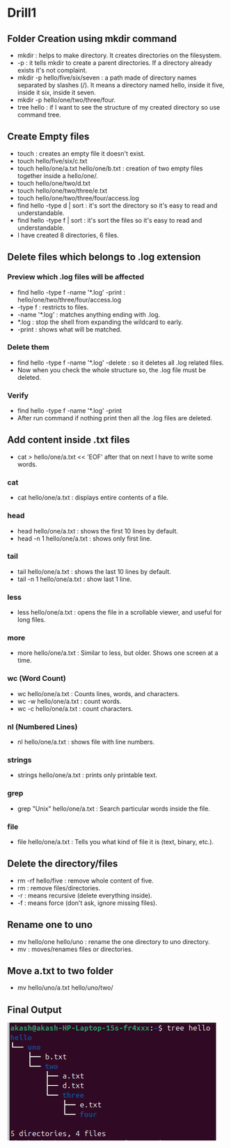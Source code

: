 # Drill1

## Folder Creation using mkdir command
* mkdir : helps to make directory. It creates directories on the filesystem.
* -p : it tells mkdir to create a parent directories. If a directory already exists it's not complaint. 
* mkdir -p hello/five/six/seven : a path made of directory names separated by slashes (/). It means a directory named hello, inside it five, inside it six, inside it seven.
* mkdir -p hello/one/two/three/four.
* tree hello : if I want to see the structure of my created directory so use command tree.

## Create Empty files
* touch : creates  an empty file it doesn't exist.
* touch hello/five/six/c.txt
* touch hello/one/a.txt hello/one/b.txt : creation of two empty files together inside a hello/one/.
* touch hello/one/two/d.txt
* touch hello/one/two/three/e.txt
* touch hello/one/two/three/four/access.log
* find hello -type d | sort : it's sort the directory so it's easy to read and understandable.
* find hello -type f | sort : it's sort the files so it's easy to read and understandable.
* I have created 8 directories, 6 files.

## Delete files which belongs to .log extension

### Preview which .log files will be affected
* find hello -type f -name '*.log' -print : hello/one/two/three/four/access.log
* -type f : restricts to files.
* -name '*.log' : matches anything ending with .log.
* *.log : stop the shell from expanding the wildcard to early.
* -print : shows what will be matched.

### Delete them
* find hello -type f -name '*.log' -delete : so it deletes all .log related files.
* Now when you check the whole structure so, the .log file must be deleted.

### Verify
* find hello -type f -name '*.log' -print
* After run command if nothing print then all the .log files are deleted.

## Add content inside .txt files
* cat > hello/one/a.txt << 'EOF' after that on next I have to write some words.

### cat
* cat hello/one/a.txt : displays entire contents of a file.

### head 
* head hello/one/a.txt : shows the first 10 lines by default.
* head -n 1 hello/one/a.txt : shows only first line.

### tail
* tail hello/one/a.txt : shows the last 10 lines by default.
* tail -n 1 hello/one/a.txt : show last 1 line.

### less
* less hello/one/a.txt : opens the file in a scrollable viewer, and useful for long files.

### more
* more hello/one/a.txt : Similar to less, but older. Shows one screen at a time.

### wc (Word Count)
* wc hello/one/a.txt : Counts lines, words, and characters.
* wc -w hello/one/a.txt : count words.
* wc -c hello/one/a.txt : count characters.

### nl (Numbered Lines)
* nl hello/one/a.txt : shows file with line numbers.

### strings
* strings hello/one/a.txt : prints only printable text.

### grep
* grep "Unix" hello/one/a.txt : Search particular words inside the file.

### file
* file hello/one/a.txt : Tells you what kind of file it is (text, binary, etc.).

## Delete the directory/files
* rm -rf hello/five : remove whole content of five.
* rm : remove files/directories.
* -r : means recursive (delete everything inside).
* -f : means force (don't ask, ignore missing files).

## Rename one to uno
* mv hello/one hello/uno : rename the one directory to uno directory.
* mv : moves/renames files or directories.

## Move a.txt to two folder
* mv hello/uno/a.txt hello/uno/two/ 

## Final Output
![Drill1 Commands](drill1-screenshot.png)









